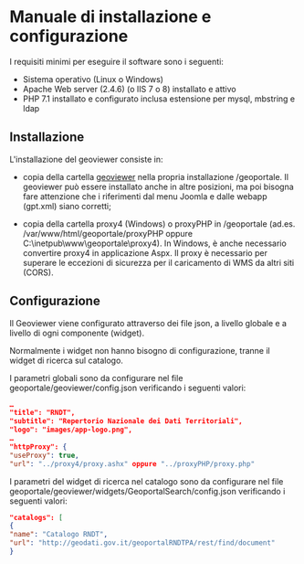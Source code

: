 # Manuale di installazione e configurazione

I requisiti minimi per eseguire il software sono i seguenti:

- Sistema operativo (Linux o Windows)
- Apache Web server (2.4.6) (o IIS 7 o 8) installato e attivo
- PHP 7.1 installato e configurato inclusa estensione per mysql, mbstring e ldap

## Installazione

L&#39;installazione del geoviewer consiste in:

- copia della cartella [geoviewer](../geoviewer) nella propria installazione <webserver>/geoportale. Il geoviewer può essere installato anche in altre posizioni, ma poi bisogna fare attenzione che i riferimenti dal menu Joomla e dalle webapp (gpt.xml) siano corretti;
  
- copia della cartella proxy4 (Windows) o proxyPHP in <webserver>/geoportale (ad.es. /var/www/html/geoportale/proxyPHP oppure C:\inetpub\www\geoportale\proxy4). In Windows, è anche necessario convertire proxy4 in applicazione Aspx. Il proxy è necessario per superare le eccezioni di sicurezza per il caricamento di WMS da altri siti (CORS).
  
## Configurazione

Il Geoviewer viene configurato attraverso dei file json, a livello globale e a livello di ogni componente (widget).

Normalmente i widget non hanno bisogno di configurazione, tranne il widget di ricerca sul catalogo.

I parametri globali sono da configurare nel file geoportale/geoviewer/config.json verificando i seguenti valori:

```json
…
"title": "RNDT",
"subtitle": "Repertorio Nazionale dei Dati Territoriali",
"logo": "images/app-logo.png",
…
"httpProxy": {
"useProxy": true,
"url": "../proxy4/proxy.ashx" oppure "../proxyPHP/proxy.php"
```

I parametri del widget di ricerca nel catalogo sono da configurare nel file geoportale/geoviewer/widgets/GeoportalSearch/config.json verificando i seguenti valori:

```json
"catalogs": [
{
"name": "Catalogo RNDT",
"url": "http://geodati.gov.it/geoportalRNDTPA/rest/find/document"
}
```
